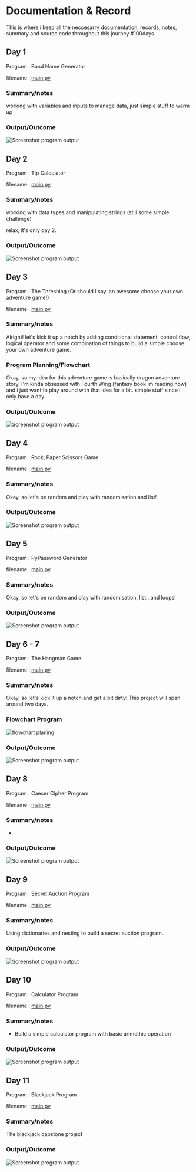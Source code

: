 # Documentation & Record

This is where i keep all the neccesarry documentation, records, notes, summary and source code throughout this journey #100days
## Day 1

Program : Band Name Generator 

filename : [main.py](Day_1/main.py)

### Summary/notes

working with variables and inputs to manage data, just simple stuff to warm up

### Output/Outcome
![Screenshot program output](Day_1/outputday_1.png)

## Day 2

Program : Tip Calculator

filename : [main.py](Day_2/main.py)

### Summary/notes

working with data types and manipulating strings (still some simple challenge) 

relax, it's only day 2.

### Output/Outcome
![Screenshot program output](Day_2/outputday_2.png)

## Day 3

Program : The Threshing (Or should I say..an awesome choose your own adventure game!)

filename : [main.py](Day_3/main.py)

### Summary/notes

Alright! let's kick it up a notch by adding conditional statement, control flow, logical operator and some combination of things to build a simple choose your own adventure game. 

### Program Planning/Flowchart

Okay, so my idea for this adventure game is basically dragon adventure story. I'm kinda obsessed with Fourth Wing (fantasy book im reading now) and i just want to play around with that idea for a bit. simple stuff since i only have a day. 



### Output/Outcome
![Screenshot program output](Day_3/outputday_3.png)

## Day 4

Program : Rock, Paper Scissors Game

filename : [main.py](Day_4/main.py)

### Summary/notes

Okay, so let's be random and play with randomisation and list!


### Output/Outcome
![Screenshot program output](Day_4/outputday_4.png)

## Day 5

Program : PyPassword Generator

filename : [main.py](Day_5/main.py)

### Summary/notes

Okay, so let's be random and play with randomisation, list...and loops!

### Output/Outcome
![Screenshot program output](Day_5/outputday_5.png)

## Day 6 - 7

Program : The Hangman Game

filename : [main.py](Day_6_7/main.py)

### Summary/notes

Okay, so let's kick it up a notch and get a bit dirty! 
This project will span around two days. 

### Flowchart Program
![flowchart planing](Day_6_7/flowchart.png)

### Output/Outcome
![Screenshot program output](Day_6_7/outputday_6_7.png)

## Day 8

Program : Caeser Cipher Program

filename : [main.py](Day_8/main.py)

### Summary/notes

-

### Output/Outcome
![Screenshot program output](Day_8/outputday_8.png)

## Day 9

Program : Secret Auction Program

filename : [main.py](Day_9/main.py)

### Summary/notes

Using dictionaries and nesting to build a secret auction program.

### Output/Outcome
![Screenshot program output](Day_9/outputday_9.png)

## Day 10

Program : Calculator Program

filename : [main.py](Day_10/main.py)

### Summary/notes

- Build a simple calculator program with basic arimethic operation

### Output/Outcome
![Screenshot program output](Day_10/outputday_10.png)

## Day 11

Program : Blackjack Program

filename : [main.py](Day_11/main.py)

### Summary/notes

The blackjack capstone project

### Output/Outcome
![Screenshot program output](Day_11/outputday_11.png)